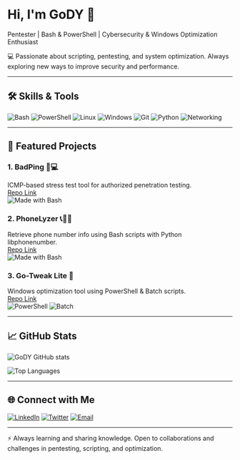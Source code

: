 # Hi, I'm GoDY 👋

Pentester | Bash & PowerShell | Cybersecurity & Windows Optimization Enthusiast  

💻 Passionate about scripting, pentesting, and system optimization. Always exploring new ways to improve security and performance.  

---

## 🛠️ Skills & Tools

![Bash](https://img.shields.io/badge/Bash-Scripting-4EAA25?logo=gnu-bash&logoColor=white)
![PowerShell](https://img.shields.io/badge/PowerShell-5.1+-blue?logo=powershell&logoColor=white)
![Linux](https://img.shields.io/badge/Linux-Kernel-000000?logo=linux&logoColor=white)
![Windows](https://img.shields.io/badge/Windows-10|11-0078D6?logo=windows&logoColor=white)
![Git](https://img.shields.io/badge/Git-FF0000?logo=git&logoColor=white)
![Python](https://img.shields.io/badge/Python-3+-3776AB?logo=python&logoColor=white)
![Networking](https://img.shields.io/badge/Networking-808080?logo=none)

---

## 📂 Featured Projects

### 1. BadPing 🚀💻
ICMP-based stress test tool for authorized penetration testing.  
[Repo Link](https://github.com/GoDY4u/BadPing)  
![Made with Bash](https://img.shields.io/badge/Made%20with-Bash-1f425f.svg)

### 2. PhoneLyzer 📞🕵️‍♂️
Retrieve phone number info using Bash scripts with Python libphonenumber.  
[Repo Link](https://github.com/GoDY4u/PhoneLyzer)  
![Made with Bash](https://img.shields.io/badge/Made%20with-Bash-1f425f.svg)

### 3. Go-Tweak Lite 🚀
Windows optimization tool using PowerShell & Batch scripts.  
[Repo Link](https://github.com/GoDY4u/Go-Tweak-Lite)  
![PowerShell](https://img.shields.io/badge/PowerShell-5.1+-blue.svg)
![Batch](https://img.shields.io/badge/Batch-Script-yellow.svg)

---

## 📈 GitHub Stats

![GoDY GitHub stats](https://github-readme-stats.vercel.app/api?username=GoDY4u&show_icons=true&theme=radical&hide_title=true)

![Top Languages](https://github-readme-stats.vercel.app/api/top-langs/?username=GoDY4u&layout=compact&theme=radical)

---

## 🌐 Connect with Me

[![LinkedIn](https://img.shields.io/badge/LinkedIn-GoDY-blue?logo=linkedin&logoColor=white)](https://www.linkedin.com/in/GoDY4u/)
[![Twitter](https://img.shields.io/badge/Twitter-@GoDY-blue?logo=twitter&logoColor=white)](https://twitter.com/GoDY4u)
[![Email](https://img.shields.io/badge/Email-GoDY4u-red?logo=gmail&logoColor=white)](mailto:tuemail@dominio.com)

---

⚡ Always learning and sharing knowledge. Open to collaborations and challenges in pentesting, scripting, and optimization.
